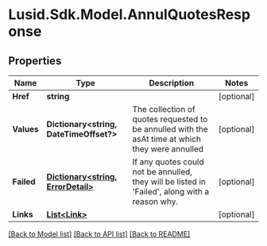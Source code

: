 
# Lusid.Sdk.Model.AnnulQuotesResponse

## Properties

Name | Type | Description | Notes
------------ | ------------- | ------------- | -------------
**Href** | **string** |  | [optional] 
**Values** | **Dictionary&lt;string, DateTimeOffset?&gt;** | The collection of quotes requested to be annulled with the asAt time   at which they were annulled | [optional] 
**Failed** | [**Dictionary&lt;string, ErrorDetail&gt;**](ErrorDetail.md) | If any quotes could not be annulled, they will be listed in &#39;Failed&#39;, along  with a reason why. | [optional] 
**Links** | [**List&lt;Link&gt;**](Link.md) |  | [optional] 

[[Back to Model list]](../README.md#documentation-for-models)
[[Back to API list]](../README.md#documentation-for-api-endpoints)
[[Back to README]](../README.md)

